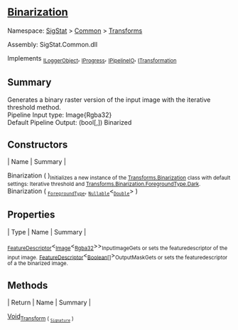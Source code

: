 # <sub>[Binarization](./Binarization.md)</sub>

Namespace: [SigStat]() > [Common](./../README.md) > [Transforms](./README.md)

Assembly: SigStat.Common.dll

Implements <sub>[ILoggerObject](./../ILoggerObject.md)</sub>, <sub>[IProgress](./../Helpers/IProgress.md)</sub>, <sub>[IPipelineIO](./../Pipeline/IPipelineIO.md)</sub>, <sub>[ITransformation](./../ITransformation.md)</sub>

## Summary
Generates a binary raster version of the input image with the iterative threshold method.  <br>Pipeline Input type: Image{Rgba32}<br>Default Pipeline Output: (bool[,]) Binarized

## Constructors

| Name | Summary | 

Binarization (  )<sub>Initializes a new instance of the [Transforms.Binarization](https://github.com/hargitomi97/sigstat/blob/master/docs/md/SigStat/Common/Transforms/Binarization.md) class with default settings: Iterative threshold and [Transforms.Binarization.ForegroundType.Dark](https://github.com/hargitomi97/sigstat/blob/master/docs/md/.md).</sub>
Binarization ( <sub>[`ForegroundType`](./Binarization.md)</sub>, <sub>[`Nullable`](https://docs.microsoft.com/en-us/dotnet/api/System.Nullable-1)</sub>\<<sub>[`Double`](https://docs.microsoft.com/en-us/dotnet/api/System.Double)</sub>> )<sub></sub>


## Properties

| Type | Name | Summary | 

<sub>[FeatureDescriptor](./../FeatureDescriptor-1.md)</sub>\<<sub>[Image](./Binarization.md)</sub>\<<sub>[Rgba32](./Binarization.md)</sub>>><sub>InputImage</sub><sub>Gets or sets the featuredescriptor of the input image.</sub>
<sub>[FeatureDescriptor](./../FeatureDescriptor-1.md)</sub>\<<sub>[Boolean](https://docs.microsoft.com/en-us/dotnet/api/System.Boolean)[]</sub>><sub>OutputMask</sub><sub>Gets or sets the featuredescriptor of a the binarized image.</sub>


## Methods

| Return | Name | Summary | 

[Void](https://docs.microsoft.com/en-us/dotnet/api/System.Void)<sub>[Transform](./Methods/Binarization-100663642.md) ( <sub>[`Signature`](./../Signature.md)</sub> )</sub><sub></sub>



